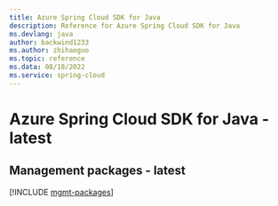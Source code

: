 ```yaml
---
title: Azure Spring Cloud SDK for Java
description: Reference for Azure Spring Cloud SDK for Java
ms.devlang: java
author: backwind1233
ms.author: zhihaoguo
ms.topic: reference
ms.data: 08/18/2022
ms.service: spring-cloud
---
```

# Azure Spring Cloud SDK for Java - latest

## Management packages - latest
[!INCLUDE [mgmt-packages](spring-cloud-mgmt-index.md)]